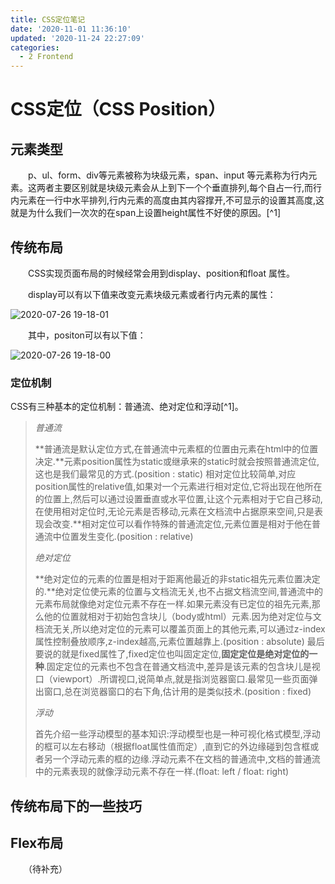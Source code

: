 ```yaml
---
title: CSS定位笔记
date: '2020-11-01 11:36:10'
updated: '2020-11-24 22:27:09'
categories:
  - 2 Frontend
---
```


# CSS定位（CSS Position）

## 元素类型

　　p、ul、form、div等元素被称为块级元素，span、input 等元素称为行内元素。这两者主要区别就是块级元素会从上到下一个个垂直排列,每个自占一行,而行内元素在一行中水平排列,行内元素的高度由其内容撑开,不可显示的设置其高度,这就是为什么我们一次次的在span上设置height属性不好使的原因。[^1]

## 传统布局

　　CSS实现页面布局的时候经常会用到display、position和float 属性。

　　display可以有以下值来改变元素块级元素或者行内元素的属性：

![2020-07-26 19-18-01](https://raw.githubusercontent.com/furrybear/resources/master/imgs/2020-07-26%2019-18-01-1595765512453.png)

　　其中，positon可以有以下值：

![2020-07-26 19-18-00](https://raw.githubusercontent.com/furrybear/resources/master/imgs/2020-07-26%2019-18-00.jpg)

### 定位机制

CSS有三种基本的定位机制：普通流、绝对定位和浮动[^1]。

> *普通流*
>
> **普通流是默认定位方式,在普通流中元素框的位置由元素在html中的位置决定.**元素position属性为static或继承来的static时就会按照普通流定位,这也是我们最常见的方式.(position : static)
> 相对定位比较简单,对应position属性的relative值,如果对一个元素进行相对定位,它将出现在他所在的位置上,然后可以通过设置垂直或水平位置,让这个元素相对于它自己移动,在使用相对定位时,无论元素是否移动,元素在文档流中占据原来空间,只是表现会改变.**相对定位可以看作特殊的普通流定位,元素位置是相对于他在普通流中位置发生变化.(position : relative)
>
> *绝对定位*
>
> **绝对定位的元素的位置是相对于距离他最近的非static祖先元素位置决定的.**绝对定位使元素的位置与文档流无关,也不占据文档流空间,普通流中的元素布局就像绝对定位元素不存在一样.如果元素没有已定位的祖先元素,那么他的位置就相对于初始包含块儿（body或html）元素.因为绝对定位与文档流无关,所以绝对定位的元素可以覆盖页面上的其他元素,可以通过z-index属性控制叠放顺序,z-index越高,元素位置越靠上.(position : absolute)
> 最后要说的就是fixed属性了,fixed定位也叫固定定位,**固定定位是绝对定位的一种**.固定定位的元素也不包含在普通文档流中,差异是该元素的包含块儿是视口（viewport）.所谓视口,说简单点,就是指浏览器窗口.最常见一些页面弹出窗口,总在浏览器窗口的右下角,估计用的是类似技术.(position : fixed)
>
> *浮动*
>
> 首先介绍一些浮动模型的基本知识:浮动模型也是一种可视化格式模型,浮动的框可以左右移动（根据float属性值而定）,直到它的外边缘碰到包含框或者另一个浮动元素的框的边缘.浮动元素不在文档的普通流中,文档的普通流中的元素表现的就像浮动元素不存在一样.(float: left / float: right)

## 传统布局下的一些技巧



## Flex布局

　　（待补充）
